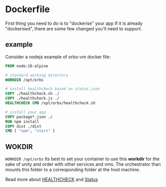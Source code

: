 # Dockerfile

First thing you need to do is to "dockerise" your app
If it is already "dockerised", there are some few changed you'll need to support.

## example
Consider a nodejs example of orbs-vm docker file:
```dockerfile
FROM node:16-alpine

# standard working directory
WORKDIR /opt/orbs

# install healthcheck based on status.json
COPY ./healthcheck.sh ./
COPY ./healthcheck.js ./
HEALTHCHECK CMD /opt/orbs/healthcheck.sh

# install your app
COPY package*.json ./
RUN npm install
COPY dist ./dist
CMD [ "npm", "start" ]
```

## WOKDIR
```WORKDIR /opt/orbs``` 
Its best to set your container to use this **workdir** for the sake of unity and order with other services and vms. The orchestrator than mounts this folder to a corresponding folder at the host machine.

Read more about [HEALTHCHECK](./health-check.md) and [Status](./status.md) 